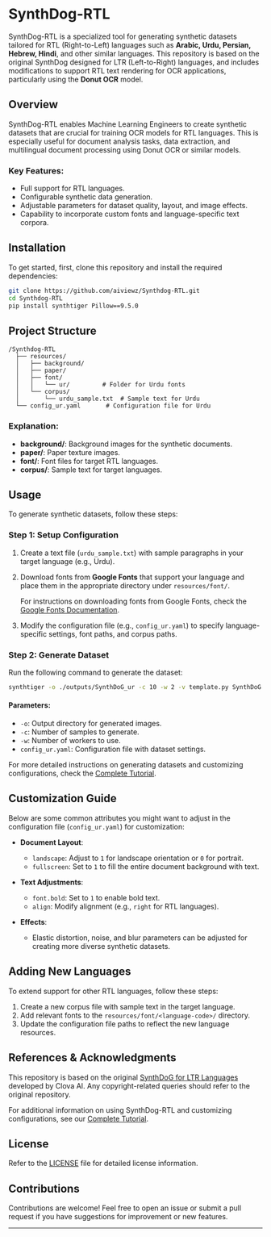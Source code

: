 # **SynthDog-RTL**

SynthDog-RTL is a specialized tool for generating synthetic datasets tailored for RTL (Right-to-Left) languages such as **Arabic, Urdu, Persian, Hebrew, Hindi**, and other similar languages. This repository is based on the original SynthDog designed for LTR (Left-to-Right) languages, and includes modifications to support RTL text rendering for OCR applications, particularly using the **Donut OCR** model.

## **Overview**

SynthDog-RTL enables Machine Learning Engineers to create synthetic datasets that are crucial for training OCR models for RTL languages. This is especially useful for document analysis tasks, data extraction, and multilingual document processing using Donut OCR or similar models.

### **Key Features**:
- Full support for RTL languages.
- Configurable synthetic data generation.
- Adjustable parameters for dataset quality, layout, and image effects.
- Capability to incorporate custom fonts and language-specific text corpora.

## **Installation**

To get started, first, clone this repository and install the required dependencies:

```bash
git clone https://github.com/aiviewz/Synthdog-RTL.git
cd Synthdog-RTL
pip install synthtiger Pillow==9.5.0
```

## **Project Structure**

```
/Synthdog-RTL
  ├── resources/
  │   ├── background/
  │   ├── paper/
  │   ├── font/
  │   │   └── ur/         # Folder for Urdu fonts
  │   └── corpus/
  │       └── urdu_sample.txt  # Sample text for Urdu
  └── config_ur.yaml       # Configuration file for Urdu
```

### **Explanation**:
- **background/**: Background images for the synthetic documents.
- **paper/**: Paper texture images.
- **font/**: Font files for target RTL languages.
- **corpus/**: Sample text for target languages.

## **Usage**

To generate synthetic datasets, follow these steps:

### **Step 1: Setup Configuration**

1. Create a text file (`urdu_sample.txt`) with sample paragraphs in your target language (e.g., Urdu).
   
2. Download fonts from **Google Fonts** that support your language and place them in the appropriate directory under `resources/font/`.

   For instructions on downloading fonts from Google Fonts, check the [Google Fonts Documentation](https://fonts.google.com/).

3. Modify the configuration file (e.g., `config_ur.yaml`) to specify language-specific settings, font paths, and corpus paths.

### **Step 2: Generate Dataset**

Run the following command to generate the dataset:

```bash
synthtiger -o ./outputs/SynthDoG_ur -c 10 -w 2 -v template.py SynthDoG config_ur.yaml
```

#### **Parameters**:
- `-o`: Output directory for generated images.
- `-c`: Number of samples to generate.
- `-w`: Number of workers to use.
- `config_ur.yaml`: Configuration file with dataset settings.

For more detailed instructions on generating datasets and customizing configurations, check the [Complete Tutorial](#).

## **Customization Guide**

Below are some common attributes you might want to adjust in the configuration file (`config_ur.yaml`) for customization:

- **Document Layout**:
  - `landscape`: Adjust to `1` for landscape orientation or `0` for portrait.
  - `fullscreen`: Set to `1` to fill the entire document background with text.

- **Text Adjustments**:
  - `font.bold`: Set to `1` to enable bold text.
  - `align`: Modify alignment (e.g., `right` for RTL languages).

- **Effects**:
  - Elastic distortion, noise, and blur parameters can be adjusted for creating more diverse synthetic datasets.

## **Adding New Languages**

To extend support for other RTL languages, follow these steps:
1. Create a new corpus file with sample text in the target language.
2. Add relevant fonts to the `resources/font/<language-code>/` directory.
3. Update the configuration file paths to reflect the new language resources.

## **References & Acknowledgments**

This repository is based on the original [SynthDoG for LTR Languages](https://github.com/clovaai/donut/tree/master/synthdog) developed by Clova AI. Any copyright-related queries should refer to the original repository.

For additional information on using SynthDog-RTL and customizing configurations, see our [Complete Tutorial](https://www.aiviewz.com/post/how-to-create-synthetic-dataset-for-donut-ocr-for-your-custom-language).

## **License**

Refer to the [LICENSE](LICENSE) file for detailed license information.

## **Contributions**

Contributions are welcome! Feel free to open an issue or submit a pull request if you have suggestions for improvement or new features.

---
